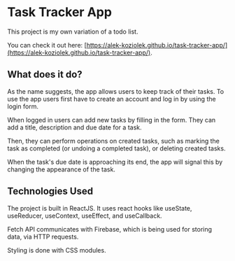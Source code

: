 # Task Tracker App

This project is my own variation of a todo list.

You can check it out here: [https://alek-koziolek.github.io/task-tracker-app/](https://alek-koziolek.github.io/task-tracker-app/).


## What does it do?

As the name suggests, the app allows users to keep track of their tasks. To use the app users first have to create an account and log in by using the login form.

When logged in users can add new tasks by filling in the form. They can add a title, description and due date for a task.

Then, they can perform operations on created tasks, such as marking the task as completed (or undoing a completed task), or deleting created tasks.

When the task's due date is approaching its end, the app will signal this by changing the appearance of the task.

## Technologies Used

The project is built in ReactJS. It uses react hooks like useState, useReducer, useContext, useEffect, and useCallback.

Fetch API communicates with Firebase, which is being used for storing data, via HTTP requests.

Styling is done with CSS modules.
